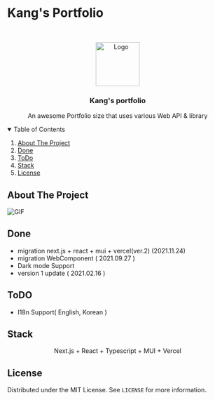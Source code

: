 # Kang's Portfolio

<!-- PROJECT LOGO -->
<br />
<p align="center">
  <a href="https://github.com/gyeongseokKang/gyeongseokKang.github.io">
    <img src="https://user-images.githubusercontent.com/61446585/136156853-333c68c0-aebe-497f-925a-eebea33f53d1.png" alt="Logo" width="100" height="100">
  </a>

  <h3 align="center">Kang's portfolio</h3>

  <p align="center">
    An awesome Portfolio size that uses various Web API & library
  </p>
</p>



<!-- TABLE OF CONTENTS -->
<details open="open">
  <summary>Table of Contents</summary>
  <ol>
    <li>
      <a href="#about-the-project">About The Project</a>
    </li>
    <li><a href="#done">Done</a></li>
    <li><a href="#todo">ToDo</a></li>
    <li><a href="#stack">Stack</a></li>
    <li><a href="#license">License</a></li>
  </ol>
</details>



<!-- ABOUT THE PROJECT -->
## About The Project
![GIF](https://user-images.githubusercontent.com/61446585/146512241-abf043c1-04fb-4b64-a594-7e6c3ba69f33.gif)


## Done 
* migration next.js + react + mui + vercel(ver.2) (2021.11.24)
* migration WebComponent ( 2021.09.27 )
* Dark mode Support
* version 1 update ( 2021.02.16 )

## ToDO
* I18n Support( English, Korean )


## Stack
<p align='center'>
  Next.js + React + Typescript + MUI + Vercel
<!--     <img src="https://img.shields.io/badge/Javscript-ES6-yellow?logo=javascript"/>
    <img src="https://img.shields.io/badge/Plotly.js-v1.58.4-blue?logo=plotly">
    <img src="https://img.shields.io/badge/Bootstrap-v3.3.2-violet?logo=bootstrap"> -->
</p>


<!-- LICENSE -->
## License

Distributed under the MIT License. See `LICENSE` for more information.
